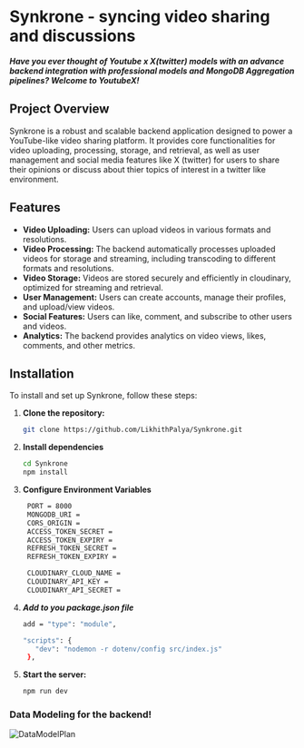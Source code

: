 # Synkrone - syncing video sharing and discussions

***Have you ever thought of Youtube x X(twitter) models with an advance backend integration with professional models and MongoDB Aggregation pipelines? Welcome to YoutubeX!***

## Project Overview

Synkrone is a robust and scalable backend application designed to power a YouTube-like video sharing platform. It provides core functionalities for video uploading, processing, storage, and retrieval, as well as user management and social media features like X (twitter) for users to share their opinions or discuss about thier topics of interest in a twitter like environment.

## Features

- **Video Uploading:** Users can upload videos in various formats and resolutions.
- **Video Processing:** The backend automatically processes uploaded videos for storage and streaming, including transcoding to different formats and resolutions.
- **Video Storage:** Videos are stored securely and efficiently in cloudinary, optimized for streaming and retrieval.
- **User Management:** Users can create accounts, manage their profiles, and upload/view videos.
- **Social Features:** Users can like, comment, and subscribe to other users and videos.
- **Analytics:** The backend provides analytics on video views, likes, comments, and other metrics.

## Installation

To install and set up Synkrone, follow these steps:

1. **Clone the repository:**

   ```bash
   git clone https://github.com/LikhithPalya/Synkrone.git

2. **Install dependencies**
    ```bash
    cd Synkrone
    npm install

3. **Configure Environment Variables**
   ```bash
    PORT = 8000
    MONGODB_URI = 
    CORS_ORIGIN =   
    ACCESS_TOKEN_SECRET = 
    ACCESS_TOKEN_EXPIRY = 
    REFRESH_TOKEN_SECRET = 
    REFRESH_TOKEN_EXPIRY = 

    CLOUDINARY_CLOUD_NAME = 
    CLOUDINARY_API_KEY = 
    CLOUDINARY_API_SECRET = 

4. ***Add to you package.json file***
     ```bash
     add = "type": "module", 

     "scripts": {
        "dev": "nodemon -r dotenv/config src/index.js"
      },


5. **Start the server:**
    ``` bash
    npm run dev


### Data Modeling for the backend!
![DataModelPlan](https://github.com/user-attachments/assets/e10a871d-a56b-4529-b0f6-c6b502339234)
